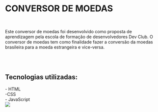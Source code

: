 <h1>CONVERSOR DE MOEDAS</h1>
<br>
<p> Este conversor de moedas foi desenvolvido como proposta de aprendizagem pela escola de formação de desenvolvedores Dev Club. O conversor de moedas tem como finalidade fazer a conversão da moedas brasileira para a moeda estrangeira e vice-versa.</p>
<br>
<br>
<h2>Tecnologias utilizadas:</h2>
- HTML
<br>
-CSS
<br>
- JavaScript
<br>
<img src = "https://github.com/denilsonfernandes/aula-Java-Script/blob/main/Conversor%20de%20moedas/Assets/conversor%20de%20moedas.png?raw=true"/>
